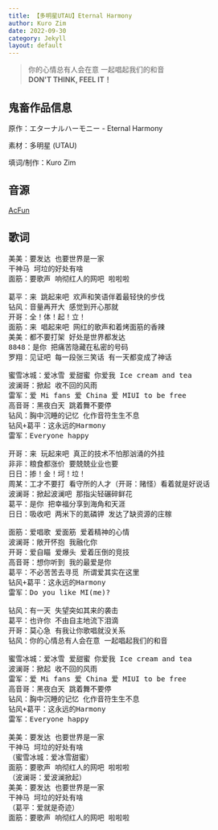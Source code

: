 ```yaml
---
title: 【多明星UTAU】Eternal Harmony
author: Kuro Zim
date: 2022-09-30
category: Jekyll
layout: default
---
```


> 你的心情总有人会在意 一起唱起我们的和音<br>**DON'T THINK, FEEL IT！**

## 鬼畜作品信息

原作：エターナルハーモニー - Eternal Harmony

素材：多明星 (UTAU)

填词/制作：Kuro Zim

## 音源

[AcFun](https://www.acfun.cn/v/ac37672122)

## 歌词

<pre>
美美：要发达 也要世界是一家
干神马 坷垃的好处有啥
面筋：要歌声 响彻红人的网吧 啦啦啦

葛平：来 跳起来吧 欢声和笑语伴着最轻快的步伐
钻风：音量再开大 感觉到开心那就
开哥：全！体！起！立！
面筋：来 唱起来吧 网红的歌声和着烤面筋的香辣
美美：都不要打架 好处是世界都发达
8848：是你 把痛苦隐藏在私密的号码
罗翔：见证吧 每一段张三笑话 有一天都变成了神话

蜜雪冰城：爱冰雪 爱甜蜜 你爱我 Ice cream and tea
波澜哥：掀起 收不回的风雨
雷军：爱 Mi fans 爱 China 爱 MIUI to be free
高音哥：黑夜白天 跳着舞不要停
钻风：胸中沉睡的记忆 化作音符生生不息
钻风+葛平：这永远的Harmony
雷军：Everyone happy

开哥：来 玩起来吧 真正的技术不怕那汹涌的外挂
非非：粮食都涨价 要兢兢业业也要
日日：掺！金！坷！垃！
周某：工才不要打 看守所的人才（开哥：赌怪）看着就是好说话
波澜哥：掀起波澜吧 那指尖轻碾碎鲜花
葛平：是你 把幸福分享到海角和天涯
日日：吸收吧 两米下的氮磷钾 发达了缺资源的庄稼

面筋：爱唱歌 爱面筋 爱着精神的心情
波澜哥：敞开怀抱 我融化你
开哥：爱自瞄 爱爆头 爱着压倒的竞技
高音哥：想你听到 我的最爱是你
葛平：不必苦苦去寻觅 所谓爱其实在这里
钻风+葛平：这永远的Harmony
雷军：Do you like MI(me)?

钻风：有一天 失望突如其来的袭击
葛平：也许你 不由自主地流下泪滴
开哥：莫心急 有我让你歌唱就没关系
钻风：你的心情总有人会在意 一起唱起我们的和音

蜜雪冰城：爱冰雪 爱甜蜜 你爱我 Ice cream and tea
波澜哥：掀起 收不回的风雨
雷军：爱 Mi fans 爱 China 爱 MIUI to be free
高音哥：黑夜白天 跳着舞不要停
钻风：胸中沉睡的记忆 化作音符生生不息
钻风+葛平：这永远的Harmony
雷军：Everyone happy

美美：要发达 也要世界是一家
干神马 坷垃的好处有啥
（蜜雪冰城：爱冰雪甜蜜）
面筋：要歌声 响彻红人的网吧 啦啦啦
（波澜哥：爱波澜掀起）
美美：要发达 也要世界是一家
干神马 坷垃的好处有啥
（葛平：爱就是奇迹）
面筋：要歌声 响彻红人的网吧 啦啦啦</pre>
